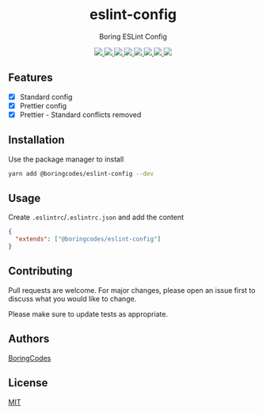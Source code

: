 <div align="center">
  <h1>eslint-config</h1>
  <p>Boring ESLint Config</p>

  <div>
    <a href="https://github.com/boringcodes/eslint-config/commits" aria-label="Commitizen Friendly">
      <img src="https://img.shields.io/badge/commitizen-friendly-brightgreen.svg?style=flat-square">
    </a>
    <a href="https://github.com/boringcodes/eslint-config" aria-label="Prettier Code Style">
      <img src="https://img.shields.io/badge/code_style-prettier-brightgreen?style=flat-square">
    </a>
    <a href="https://github.com/boringcodes/eslint-config/actions" aria-label="GitHub Workflow Status">
      <img src="https://img.shields.io/github/workflow/status/boringcodes/eslint-config/publish-npm?style=flat-square">
    </a>
    <a href="https://david-dm.org/boringcodes/eslint-config" aria-label="Dependencies Status">
      <img src="https://img.shields.io/david/boringcodes/eslint-config?style=flat-square">
    </a>
    <a href="https://www.npmjs.com/package/@boringcodes/eslint-config" aria-label="NPM Version">
      <img src="https://img.shields.io/npm/v/@boringcodes/eslint-config?color=brightgreen&style=flat-square">
    </a>
    <a href="https://www.npmjs.com/package/@boringcodes/eslint-config" aria-label="NPM Downloads">
      <img src="https://img.shields.io/npm/dm/@boringcodes/eslint-config?style=flat-square">
    </a>
    <a href="https://github.com/boringcodes/eslint-config/blob/master/LICENSE" aria-label="MIT License">
      <img src="https://img.shields.io/github/license/boringcodes/eslint-config?color=brightgreen&style=flat-square">
    </a>
    <a href="https://github.com/boringcodes" aria-label="BoringCodes Verified">
      <img src="https://img.shields.io/badge/boringcodes-verified-brightgreen?style=flat-square">
    </a>
  </div>
</div>

## Features

- [x] Standard config
- [x] Prettier config
- [x] Prettier - Standard conflicts removed

## Installation

Use the package manager to install

```bash
yarn add @boringcodes/eslint-config --dev
```

## Usage

Create `.eslintrc`/`.eslintrc.json` and add the content

```json
{
  "extends": ["@boringcodes/eslint-config"]
}
```

## Contributing

Pull requests are welcome. For major changes, please open an issue first to discuss what you would like to change.

Please make sure to update tests as appropriate.

## Authors

[BoringCodes](https://github.com/boringcodes)

## License

[MIT](https://github.com/boringcodes/eslint-config/blob/master/LICENSE)
